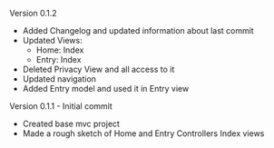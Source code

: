 Version 0.1.2
- Added Changelog and updated information about last commit
- Updated Views:
	- Home: Index
	- Entry: Index
- Deleted Privacy View and all access to it
- Updated navigation
- Added Entry model and used it in Entry view

Version 0.1.1 - Initial commit
- Created base mvc project
- Made a rough sketch of Home and Entry Controllers Index views